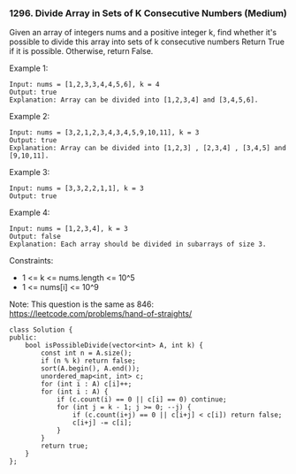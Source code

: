### 1296. Divide Array in Sets of K Consecutive Numbers (Medium)

Given an array of integers nums and a positive integer k, find whether it's possible to divide this array into sets of k consecutive numbers
Return True if it is possible. Otherwise, return False.

Example 1:

```
Input: nums = [1,2,3,3,4,4,5,6], k = 4
Output: true
Explanation: Array can be divided into [1,2,3,4] and [3,4,5,6].
```
Example 2:

```
Input: nums = [3,2,1,2,3,4,3,4,5,9,10,11], k = 3
Output: true
Explanation: Array can be divided into [1,2,3] , [2,3,4] , [3,4,5] and [9,10,11].
```
Example 3:

```
Input: nums = [3,3,2,2,1,1], k = 3
Output: true
```
Example 4:

```
Input: nums = [1,2,3,4], k = 3
Output: false
Explanation: Each array should be divided in subarrays of size 3.
```

Constraints:

- 1 <= k <= nums.length <= 10^5
- 1 <= nums[i] <= 10^9
 

Note: This question is the same as 846: https://leetcode.com/problems/hand-of-straights/

```
class Solution {
public:
    bool isPossibleDivide(vector<int> A, int k) {
        const int n = A.size();
        if (n % k) return false;
        sort(A.begin(), A.end());
        unordered_map<int, int> c;
        for (int i : A) c[i]++;
        for (int i : A) {
            if (c.count(i) == 0 || c[i] == 0) continue;
            for (int j = k - 1; j >= 0; --j) {
                if (c.count(i+j) == 0 || c[i+j] < c[i]) return false;
                c[i+j] -= c[i];
            }
        }
        return true;
    }
};
```
